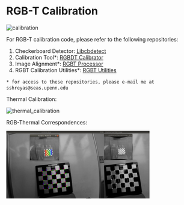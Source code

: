 # RGB-T Calibration

![calibration](/imgs/calibration.gif)

For RGB-T calibration code, please refer to the following repositories:

1. Checkerboard Detector: [Libcbdetect](https://github.com/ShreyasSkandanS/libcbdetect)
2. Calibration Tool*: [RGBDT Calibrator](https://github.com/ShreyasSkandanS/rgbdt_calibration)
3. Image Alignment*: [RGBT Processor](https://github.com/ShreyasSkandanS/rgbdt_processor)
4. RGBT Calibration Utilities*: [RGBT Utilities](https://github.com/ShreyasSkandanS/rgbdt_utilities)

```
* for access to these repositories, please e-mail me at sshreyas@seas.upenn.edu
```

Thermal Calibration:

![thermal_calibration](/imgs/thermal_calibration.png)

RGB-Thermal Correspondences:

![thermal_rgb](/imgs/thermal_rgb_detection.png)
